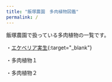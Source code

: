 ```yaml
---
title: "飯塚農園　多肉植物図鑑"
permalink: /
---
```

飯塚農園で扱っている多肉植物の一覧です。

・[エケベリア実生](/001a/){:target="_blank"}

・多肉植物１

・多肉植物２
